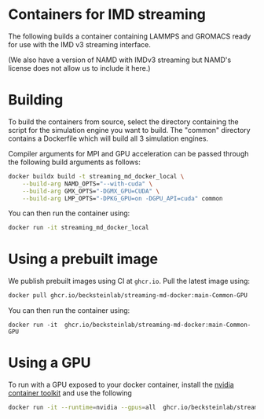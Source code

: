 # Containers for IMD streaming

The following builds a container containing LAMMPS and GROMACS ready for use with the IMD v3 streaming interface.

(We also have a version of NAMD with IMDv3 streaming but NAMD's license does not allow us to include it here.)

# Building

To build the containers from source, select the directory containing
the script for the simulation engine you want to build. The "common"
directory contains a Dockerfile which will build all 3 simulation engines.

Compiler arguments for MPI and GPU acceleration can be passed through
the following build arguments as follows:
```bash
docker buildx build -t streaming_md_docker_local \
    --build-arg NAMD_OPTS="--with-cuda" \
    --build-arg GMX_OPTS="-DGMX_GPU=CUDA" \
    --build-arg LMP_OPTS="-DPKG_GPU=on -DGPU_API=cuda" common
```

You can then run the container using:

```bash
docker run -it streaming_md_docker_local

```


# Using a prebuilt image

We publish prebuilt images using CI at `ghcr.io`. Pull the latest image using:

```bash
docker pull ghcr.io/becksteinlab/streaming-md-docker:main-Common-GPU
```

You can then run the container using:
```
docker run -it  ghcr.io/becksteinlab/streaming-md-docker:main-Common-GPU
```

# Using a GPU

To run with a GPU exposed to your docker container, install the [nvidia container toolkit](https://docs.nvidia.com/datacenter/cloud-native/container-toolkit/latest/index.html) and use the following

```bash
docker run -it --runtime=nvidia --gpus=all  ghcr.io/becksteinlab/streaming-md-docker:main-Common-GPU
```
